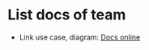 # List docs of team

* Link use case, diagram: [Docs online](https://docs.google.com/document/d/1oTczhUSE6Pq0yzuStHsFWg2m8DomMkpQCX3QeXtQDic/edit?ts=5bb0c04b)